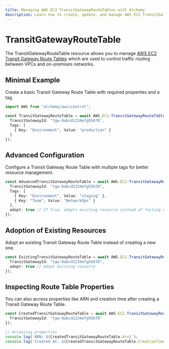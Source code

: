 ```yaml
---
title: Managing AWS EC2 TransitGatewayRouteTables with Alchemy
description: Learn how to create, update, and manage AWS EC2 TransitGatewayRouteTables using Alchemy Cloud Control.
---
```


# TransitGatewayRouteTable

The TransitGatewayRouteTable resource allows you to manage [AWS EC2 Transit Gateway Route Tables](https://docs.aws.amazon.com/ec2/latest/userguide/) which are used to control traffic routing between VPCs and on-premises networks.

## Minimal Example

Create a basic Transit Gateway Route Table with required properties and a tag.

```ts
import AWS from "alchemy/aws/control";

const TransitGatewayRouteTable = await AWS.EC2.TransitGatewayRouteTable("MyRouteTable", {
  TransitGatewayId: "tgw-0abcd1234efgh5678",
  Tags: [
    { Key: "Environment", Value: "production" }
  ]
});
```

## Advanced Configuration

Configure a Transit Gateway Route Table with multiple tags for better resource management.

```ts
const AdvancedTransitGatewayRouteTable = await AWS.EC2.TransitGatewayRouteTable("AdvancedRouteTable", {
  TransitGatewayId: "tgw-0abcd1234efgh5678",
  Tags: [
    { Key: "Environment", Value: "staging" },
    { Key: "Team", Value: "NetworkOps" }
  ],
  adopt: true // If true, adopts existing resource instead of failing when resource already exists
});
```

## Adoption of Existing Resources

Adopt an existing Transit Gateway Route Table instead of creating a new one.

```ts
const ExistingTransitGatewayRouteTable = await AWS.EC2.TransitGatewayRouteTable("ExistingRouteTable", {
  TransitGatewayId: "tgw-0abcd1234efgh5678",
  adopt: true // Adopt existing resource
});
```

## Inspecting Route Table Properties

You can also access properties like ARN and creation time after creating a Transit Gateway Route Table.

```ts
const CreatedTransitGatewayRouteTable = await AWS.EC2.TransitGatewayRouteTable("CreatedRouteTable", {
  TransitGatewayId: "tgw-0abcd1234efgh5678"
});

// Accessing properties
console.log(`ARN: ${CreatedTransitGatewayRouteTable.Arn}`);
console.log(`Created At: ${CreatedTransitGatewayRouteTable.CreationTime}`);
```